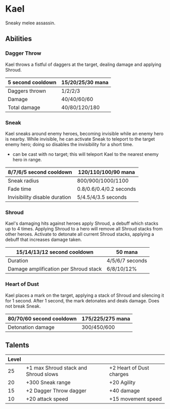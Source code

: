# Kael

Sneaky melee assassin.

## Abilities

### Dagger Throw

Kael throws a fistful of daggers at the target, dealing damage and applying Shroud.

| 5 second cooldown | 15/20/25/30 mana |
|---|---|
| Daggers thrown | 1/2/2/3 |
| Damage | 40/40/60/60 |
| Total damage | 40/80/120/180 |

### Sneak

Kael sneaks around enemy heroes, becoming invisible while an enemy hero is nearby. While invisible, he can activate Sneak to teleport to the target enemy hero; doing so disables the invisibility for a short time.
- can be cast with no target; this will teleport Kael to the nearest enemy hero in range.

| 8/7/6/5 second cooldown | 120/110/100/90 mana |
|---|---|
| Sneak radius | 800/900/1000/1100 |
| Fade time | 0.8/0.6/0.4/0.2 seconds |
| Invisibility disable duration | 5/4.5/4/3.5 seconds |

### Shroud

Kael's damaging hits against heroes apply Shroud, a debuff which stacks up to 4 times. Applying Shroud to a hero will remove all Shroud stacks from other heroes. Activate to detonate all current Shroud stacks, applying a debuff that increases damage taken.

| 15/14/13/12 second cooldown | 50 mana |
|---|---|
| Duration | 4/5/6/7 seconds |
| Damage amplification per Shroud stack | 6/8/10/12% |

### Heart of Dust

Kael places a mark on the target, applying a stack of Shroud and silencing it for 1 second. After 1 second, the mark detonates and deals damage. Does not break Sneak.

| 80/70/60 second cooldown | 175/225/275 mana |
|---|---|
| Detonation damage | 300/450/600 |

## Talents

| Level | | |
|---|---|---|
| 25 | +1 max Shroud stack and Shroud slows | +2 Heart of Dust charges |
| 20 | +300 Sneak range | +20 Agility |
| 15 | +2 Dagger Throw dagger | +40 damage |
| 10 | +20 attack speed | +15 movement speed |
